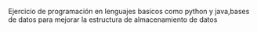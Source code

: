 Ejercicio de programación en lenguajes basicos como python y java,bases de datos para mejorar la estructura de almacenamiento de datos
